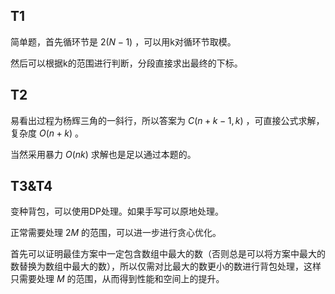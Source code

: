## T1

简单题，首先循环节是 $2(N-1)$ ，可以用k对循环节取模。

然后可以根据k的范围进行判断，分段直接求出最终的下标。

## T2

易看出过程为杨辉三角的一斜行，所以答案为 $C(n+k-1, k)$ ，可直接公式求解，复杂度 $O(n+k)$ 。

当然采用暴力 $O(nk)$ 求解也是足以通过本题的。

## T3&T4

变种背包，可以使用DP处理。如果手写可以原地处理。

正常需要处理 $2M$ 的范围，可以进一步进行贪心优化。

首先可以证明最佳方案中一定包含数组中最大的数（否则总是可以将方案中最大的数替换为数组中最大的数），所以仅需对比最大的数更小的数进行背包处理，这样只需要处理 $M$ 的范围，从而得到性能和空间上的提升。


